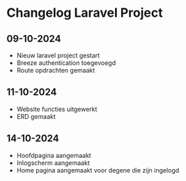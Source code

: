 # Changelog Laravel Project

## 09-10-2024
* Nieuw laravel project gestart
* Breeze authentication toegevoegd
* Route opdrachten gemaakt

## 11-10-2024
* Website functies uitgewerkt
* ERD gemaakt

## 14-10-2024
* Hoofdpagina aangemaakt
* Inlogscherm aangemaakt
* Home pagina aangemaakt voor degene die zijn ingelogd
